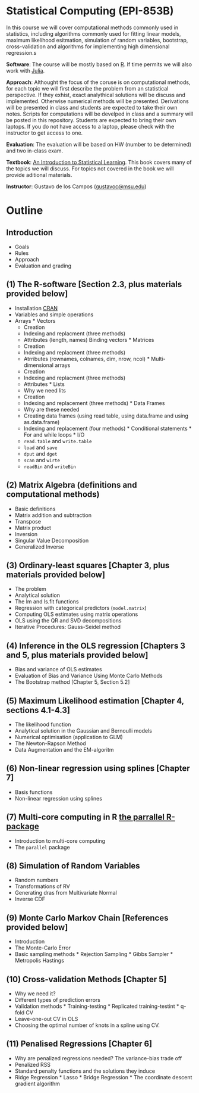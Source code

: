 # Statistical Computing  (EPI-853B)

In this course we will cover computational methods commonly used in statistics, including algorithms commonly used for fitting linear models, maximum likelihood esitmation, simulation of random variables, bootstrap, cross-validation and algorithms for implementing high dimensional regression.s

**Software**: The course will be mostly based on [R](https://www.r-project.org/). If time permits we will also work with [Julia](http://julialang.org/).

**Approach**: Althought the focus of the coruse is on computational methods, for each topic  we will first describe the problem from an statistical perspective. If they exhist, exact analythical solutions will be discuss and implemented. Otherwise numerical methods will be presented. Derivations will be presented in class and students are expected to take their own notes. Scripts for computations will be develped in class and a summary will be posted in this repository. Students are expected to bring their own laptops. If you do not have access to a laptop, please check with the instructor to get access to one.

**Evaluation**: The evaluation will be based on HW (number to be determined) and two in-class exam.

**Textbook**: [An Introduction to Statistical Learning](http://www-bcf.usc.edu/~gareth/ISL/index.html). This book covers many of the topics we will discuss. For topics not covered in the book we will provide aditional materials.

**Instructor**: Gustavo de los Campos (gustavoc@msu.edu)

# Outline

## Introduction 
   * Goals
   * Rules
   * Approach
   * Evaluation and grading

## (1) The R-software  [Section 2.3, plus materials provided below]
   * Installation [CRAN]()
   * Variables and simple operations
   * Arrays 
   	* Vectors
   		* Creation
   		* Indexing and replacment (three methods)
   		* Attributes (length, names)
   		 Binding vectors
   	* Matrices
   		* Creation
   		* Indexing and replacment (three methods)
   		* Atrributes (rownames, colnames, dim, nrow, ncol)
   	* Multi-dimensional arrays
   		* Creation
   		* Indexing and replacment (three methods)
   		* Attributes
	* Lists
		* Why we need lits
		* Creation
		* Indexing and replacement (three methods)
	* Data Frames	
		* Why are these needed
		* Creating data frames (using read table, using data.frame and using as.data.frame)
		* Indexing and replacement (four methods)
	* Conditional statements
	* For and while loops
	* I/O
		* `read.table`  and `write.table`
		* `load` and `save`
		* `dput` and `dget`
		* `scan` and `wirte`
		* `readBin` and `writeBin`

## (2) Matrix Algebra (definitions and computational methods)
   * Basic definitions
   * Matrix addition and subtraction
   * Transpose
   * Matrix product
   * Inversion
   * Singular Value Decomposition
   * Generalized Inverse
	
## (3) Ordinary-least squares [Chapter 3, plus materials provided below]
   * The problem
   * Analytical solution
   * The lm and ls.fit functions
   * Regression with categorical predictors (`model.matrix`)
   * Computing OLS estimates using matrix operations
   * OLS using the QR and SVD decompositions
   * Iterative Procedures: Gauss-Seidel method
	
## (4) Inference in the OLS regression [Chapters 3 and 5, plus materials provided below]
   * Bias and variance of OLS estimates
   * Evaluation of Bias and Variance Using Monte Carlo Methods
   * The Bootstrap method [Chapter 5, Section 5.2]

## (5) Maximum Likelihood estimation [Chapter 4, sections 4.1-4.3]
   * The likelihood function
   * Analytical solution in the Gaussian and Bernoulli models
   * Numerical optimisation (application to GLM)
   * The Newton-Rapson Method
   * Data Augmentation and the EM-algoritm
    
## (6) Non-linear regression using splines [Chapter 7]	
   * Basis functions
   * Non-linear regression using splines

## (7)  Multi-core computing in R [the parrallel R-package](https://stat.ethz.ch/R-manual/R-devel/library/parallel/doc/parallel.pdf)
   * Introduction to multi-core computing
   * The `parallel` package

## (8) Simulation of Random Variables
   * Random numbers
   * Transformations of RV
   * Generating dras from Multivariate Normal
   * Inverse CDF
	
## (9) Monte Carlo Markov Chain [References provided below]
   * Introduction
   * The Monte-Carlo Error
   * Basic sampling methods
   	* Rejection Sampling
   	* Gibbs Sampler
   	* Metropolis Hastings
	
## (10) Cross-validation Methods [Chapter 5]
   * Why we need it?
   * Different types of prediction errors
   * Validation methods
   	* Training-testing
   	* Replicated training-testint
   	* q-fold CV
   * Leave-one-out CV in OLS
   * Choosing the optimal number of knots in a spline using CV.
	
## (11) Penalised Regressions [Chapter 6]
   * Why are penalized regressions needed? The variance-bias trade off
   * Penalized RSS 
   * Standard penalty functions and the solutions they induce
   * Ridge Regression
	* Lasso
	* Bridge Regression
	* The coordinate descent gradient algorithm 
